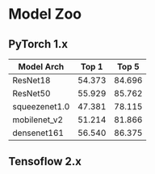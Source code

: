 # Model Zoo

## PyTorch 1.x

| Model Arch | Top 1  | Top 5  |
|----------------|--------|--------|
| ResNet18       | 54.373 | 84.696 |
| ResNet50       | 55.929 | 85.762 |
| squeezenet1.0  | 47.381 | 78.115 |
| mobilenet_v2   | 51.214 | 81.866 |
| densenet161    | 56.540 | 86.375  |

## Tensoflow 2.x

